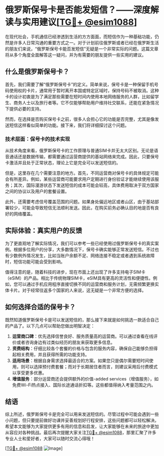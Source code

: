 # 俄罗斯保号卡是否能发短信？——深度解读与实用建议[[TG💪+ @esim1088](https://t.me/s/esim1088)]

在现代社会，手机通信已经渗透到生活的方方面面，而短信作为一种基础功能，仍然是许多人日常沟通的重要方式之一。对于计划前往俄罗斯或者已经在俄罗斯生活的朋友们来说，“俄罗斯保号卡能否发短信”无疑是一个非常实际的问题。这篇文章将从多个角度全面解答这一疑问，并为有需要的朋友提供一些实用的建议。

## 什么是俄罗斯保号卡？

首先，我们需要了解“俄罗斯保号卡”的定义。简单来说，保号卡是一种保留手机号码使用权的卡片，通常用于暂时离开本国或特定区域时，保持号码不被取消。这种卡的设计初衷是为了满足那些需要在短时间内使用本地网络服务的人群，比如留学生、商务人士以及旅行者等。它不仅能够帮助用户维持社交联系，还能在紧急情况下提供必要的支持。

然而，在选择是否购买保号卡之前，很多人会担心它的功能是否完整，尤其是像发送短信这样看似简单的功能。接下来，我们将详细探讨这个问题。

### 技术层面：保号卡的技术实现

从技术角度来看，俄罗斯保号卡的工作原理与普通SIM卡并无太大区别。无论是语音通话还是数据传输，都需要通过运营商提供的基站网络来完成。因此，只要保号卡激活并且处于正常状态，理论上它是完全可以发送短信的。

但是，这里存在几个需要注意的地方。首先，不同运营商对保号卡的具体规定可能会有所差异。例如，某些运营商可能要求用户定期进行身份验证才能继续使用该服务；其次，国际漫游状态下发送短信的成本可能会较高，具体费用取决于双方国家之间的协议以及用户的套餐设置。

此外，还需要考虑信号覆盖范围的问题。如果身处偏远地区或者山区，由于基站部署较少，可能会导致短信无法顺利发送。因此，在购买前务必确认目的地是否有良好的网络覆盖。

## 实际体验：真实用户的反馈

为了更直观地了解实际情况，我们可以参考一些已经使用过俄罗斯保号卡的真实案例。根据多位用户的分享，大多数情况下，保号卡确实能够正常发送短信。不过也有少数例外情况发生，比如当账户余额不足、网络连接不稳定或者遇到系统故障时，短信功能可能会受到影响。

值得注意的是，随着科技的进步，现在市面上还出现了许多支持电子SIM卡（eSIM）的产品。相比于传统物理SIM卡，eSIM具有更高的灵活性和便捷性。例如，您可以通过手机应用程序直接切换不同的运营商和服务计划，无需频繁更换实体卡片。对于经常往返多个国家的人来说，这无疑是一个非常方便的选择。

## 如何选择合适的保号卡？

既然知道俄罗斯保号卡是可以发送短信的，那么接下来就是如何挑选一款适合自己的产品了。以下几点可以帮助您做出明智决定：

1. **运营商口碑**：优先选择信誉良好、服务质量高的运营商。可以通过查看在线评价或者咨询身边有过类似经历的朋友来获取更多信息。
2. **资费结构**：仔细比较各个套餐的价格与包含的服务内容，确保自己能够负担得起相关费用，并且获得所需的功能支持。
3. **适用场景**：根据自身需求选择最适合的方案。如果您只是偶尔需要短时间使用，则可以选择预付费套餐；而对于长期居住者而言，则建议采用后付费模式以享受更多优惠。
4. **增值服务**：部分运营商还会提供额外的价值-added services（增值服务），如免费Wi-Fi热点接入、国际长途通话折扣等。这些都值得纳入考量范围之内。

## 结语

综上所述，俄罗斯保号卡是完全可以用来发送短信的。尽管过程中可能会遇到一些小问题，但只要提前做好功课并妥善规划好行程安排，这些问题都可以轻松解决。希望本文能够为大家提供更多有用的信息和启发，让大家能够在未来的旅途中更加从容应对各种挑战。最后再次提醒大家关注[TG💪+ @esim1088](https://t.me/s/esim1088)，那里汇聚了许多专业人士和爱好者，大家可以随时交流心得哦！

[[TG💪+ @esim1088](https://t.me/s/esim1088) ![Image](https://i.postimg.cc/4NQfJmqS/Snipaste-2025-05-13-00-14-12.png)]